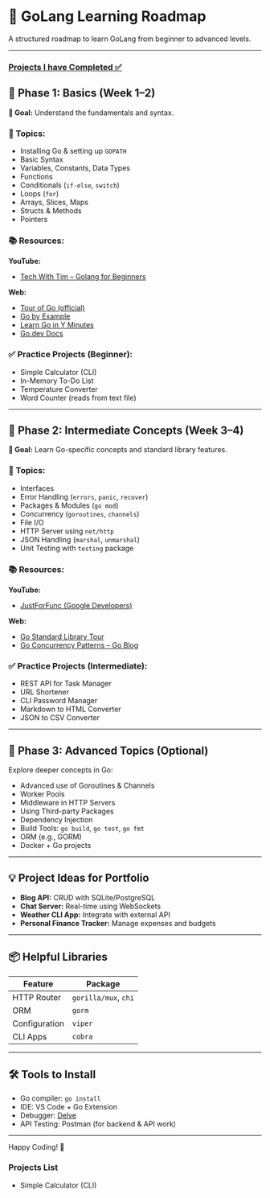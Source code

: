 # 🧭 GoLang Learning Roadmap

A structured roadmap to learn GoLang from beginner to advanced levels.

---
### [Projects I have Completed ✅](#projects-list)

## 📘 Phase 1: Basics (Week 1–2)

**🎯 Goal:** Understand the fundamentals and syntax.

### 🔑 Topics:

- Installing Go & setting up `GOPATH`
- Basic Syntax
- Variables, Constants, Data Types
- Functions
- Conditionals (`if-else`, `switch`)
- Loops (`for`)
- Arrays, Slices, Maps
- Structs & Methods
- Pointers

### 📚 Resources:

**YouTube:**
- [Tech With Tim – Golang for Beginners](https://www.youtube.com/playlist?list=PLzMcBGfZo4-lB8MZfHPLTEHO9zJDDLpYj)

**Web:**
- [Tour of Go (official)](https://tour.golang.org/)
- [Go by Example](https://gobyexample.com/)
- [Learn Go in Y Minutes](https://learnxinyminutes.com/docs/go/)
- [Go.dev Docs](https://go.dev/doc/)

### ✅ Practice Projects (Beginner):

- Simple Calculator (CLI)
- In-Memory To-Do List
- Temperature Converter
- Word Counter (reads from text file)

---

## 🚀 Phase 2: Intermediate Concepts (Week 3–4)

**🎯 Goal:** Learn Go-specific concepts and standard library features.

### 🔑 Topics:

- Interfaces
- Error Handling (`errors`, `panic`, `recover`)
- Packages & Modules (`go mod`)
- Concurrency (`goroutines`, `channels`)
- File I/O
- HTTP Server using `net/http`
- JSON Handling (`marshal`, `unmarshal`)
- Unit Testing with `testing` package

### 📚 Resources:

**YouTube:**
- [JustForFunc (Google Developers)](https://www.youtube.com/playlist?list=PL64wiCrrxh4Jisi7OcCJIUpguV_f5jGnZ)

**Web:**
- [Go Standard Library Tour](https://pkg.go.dev/std)
- [Go Concurrency Patterns – Go Blog](https://go.dev/blog/pipelines)

### ✅ Practice Projects (Intermediate):

- REST API for Task Manager
- URL Shortener
- CLI Password Manager
- Markdown to HTML Converter
- JSON to CSV Converter

---

## 🔬 Phase 3: Advanced Topics (Optional)

Explore deeper concepts in Go:

- Advanced use of Goroutines & Channels
- Worker Pools
- Middleware in HTTP Servers
- Using Third-party Packages
- Dependency Injection
- Build Tools: `go build`, `go test`, `go fmt`
- ORM (e.g., GORM)
- Docker + Go projects

---

## 💡 Project Ideas for Portfolio

- **Blog API:** CRUD with SQLite/PostgreSQL
- **Chat Server:** Real-time using WebSockets
- **Weather CLI App:** Integrate with external API
- **Personal Finance Tracker:** Manage expenses and budgets

---

## 📦 Helpful Libraries

| Feature             | Package              |
|---------------------|----------------------|
| HTTP Router         | `gorilla/mux`, `chi` |
| ORM                 | `gorm`               |
| Configuration       | `viper`              |
| CLI Apps            | `cobra`              |

---

## 🛠️ Tools to Install

- Go compiler: `go install`
- IDE: VS Code + Go Extension
- Debugger: [Delve](https://github.com/go-delve/delve)
- API Testing: Postman (for backend & API work)

---

Happy Coding! 🎉

### Projects List 
- Simple Calculator (CLI) 

